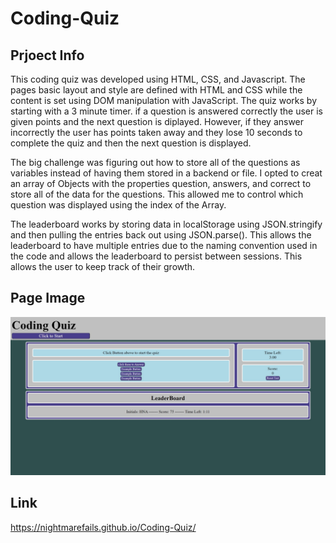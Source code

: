 # Coding-Quiz

## Prjoect Info

This coding quiz was developed using HTML, CSS, and Javascript. The pages basic layout and style are defined with HTML and CSS while the content is set using DOM manipulation with JavaScript. The quiz works by starting with a 3 minute timer. if a question is answered correctly the user is given points and the next question is diplayed. However, if they answer incorrectly the user has points taken away and they lose 10 seconds to complete the quiz and then the next question is displayed.

The big challenge was figuring out how to store all of the questions as variables instead of having them stored in a backend or file. I opted to creat an array of Objects with the properties question, answers, and correct to store all of the data for the questions. This allowed me to control which question was displayed using the index of the Array.

The leaderboard works by storing data in localStorage using JSON.stringify and then pulling the entries back out using JSON.parse(). This allows the leaderboard to have multiple entries due to the naming convention used in the code and allows the leaderboard to persist between sessions. This allows the user to keep track of their growth.

## Page Image
![Coding Quiz Image](./assets/images/codingQuizImage.jpeg)
## Link
https://nightmarefails.github.io/Coding-Quiz/